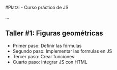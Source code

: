 #Platzi - Curso práctico de JS

...

## Taller #1: Figuras geométricas

- Primer paso: Definir las fórmulas
- Segundo paso: Implementar las formulas en JS
- Tercer paso: Crear funciones
- Cuarto paso: Integrar JS con HTML